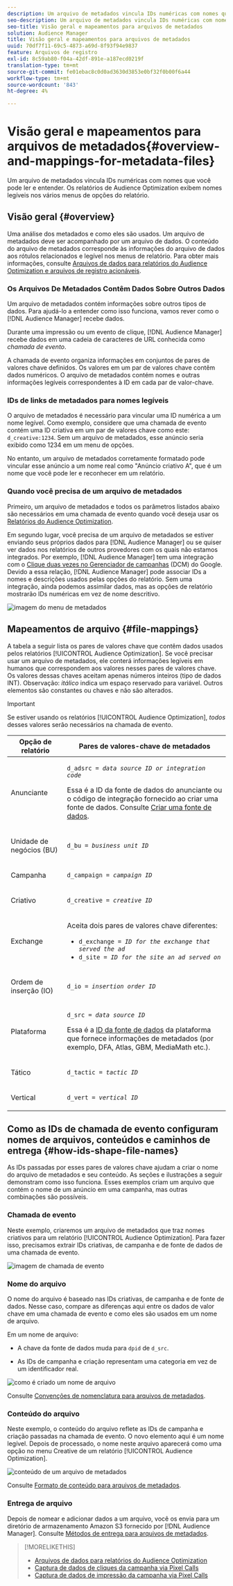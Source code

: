 ```yaml
---
description: Um arquivo de metadados vincula IDs numéricas com nomes que você pode ler e entender. Os relatórios de Audience Optimization exibem nomes legíveis nos vários menus de opções do relatório.
seo-description: Um arquivo de metadados vincula IDs numéricas com nomes que você pode ler e entender. Os relatórios de Audience Optimization exibem nomes legíveis nos vários menus de opções do relatório.
seo-title: Visão geral e mapeamentos para arquivos de metadados
solution: Audience Manager
title: Visão geral e mapeamentos para arquivos de metadados
uuid: 70df7f11-69c5-4873-a69d-8f93f94e9837
feature: Arquivos de registro
exl-id: 8c59ab80-f04a-42df-891e-a187ecd0219f
translation-type: tm+mt
source-git-commit: fe01ebac8c0d0ad3630d3853e0bf32f0b00f6a44
workflow-type: tm+mt
source-wordcount: '843'
ht-degree: 4%

---
```


# Visão geral e mapeamentos para arquivos de metadados{#overview-and-mappings-for-metadata-files}

Um arquivo de metadados vincula IDs numéricas com nomes que você pode ler e entender. Os relatórios de Audience Optimization exibem nomes legíveis nos vários menus de opções do relatório.

## Visão geral {#overview}

Uma análise dos metadados e como eles são usados. Um arquivo de metadados deve ser acompanhado por um arquivo de dados. O conteúdo do arquivo de metadados corresponde às informações do arquivo de dados aos rótulos relacionados e legível nos menus de relatório. Para obter mais informações, consulte [Arquivos de dados para relatórios do Audience Optimization e arquivos de registro acionáveis](../../../reporting/audience-optimization-reports/metadata-files-intro/datafiles-intro.md).

### Os Arquivos De Metadados Contêm Dados Sobre Outros Dados

Um arquivo de metadados contém informações sobre outros tipos de dados. Para ajudá-lo a entender como isso funciona, vamos rever como o [!DNL Audience Manager] recebe dados.

Durante uma impressão ou um evento de clique, [!DNL Audience Manager] recebe dados em uma cadeia de caracteres de URL conhecida como *chamada de evento*.

A chamada de evento organiza informações em conjuntos de pares de valores chave definidos. Os valores em um par de valores chave contêm dados numéricos. O arquivo de metadados contém nomes e outras informações legíveis correspondentes à ID em cada par de valor-chave.

### IDs de links de metadados para nomes legíveis

O arquivo de metadados é necessário para vincular uma ID numérica a um nome legível. Como exemplo, considere que uma chamada de evento contém uma ID criativa em um par de valores chave como este: `d_creative:1234`. Sem um arquivo de metadados, esse anúncio seria exibido como 1234 em um menu de opções.

No entanto, um arquivo de metadados corretamente formatado pode vincular esse anúncio a um nome real como &quot;Anúncio criativo A&quot;, que é um nome que você pode ler e reconhecer em um relatório.

### Quando você precisa de um arquivo de metadados

Primeiro, um arquivo de metadados e todos os parâmetros listados abaixo são necessários em uma chamada de evento quando você deseja usar os [Relatórios do Audience Optimization](../../../reporting/audience-optimization-reports/audience-optimization-reports.md).

Em segundo lugar, você precisa de um arquivo de metadados se estiver enviando seus próprios dados para [!DNL Audience Manager] ou se quiser ver dados nos relatórios de outros provedores com os quais não estamos integrados. Por exemplo, [!DNL Audience Manager] tem uma integração com o [Clique duas vezes no Gerenciador de campanhas](../../../reporting/audience-optimization-reports/aor-advertisers/import-dcm.md) (DCM) do Google. Devido a essa relação, [!DNL Audience Manager] pode associar IDs a nomes e descrições usados pelas opções do relatório. Sem uma integração, ainda podemos assimilar dados, mas as opções de relatório mostrarão IDs numéricas em vez de nome descritivo.

![imagem do menu de metadados](/help/using/reporting/audience-optimization-reports/metadata-files-intro/assets/metadata_menu.png)

## Mapeamentos de arquivo {#file-mappings}

A tabela a seguir lista os pares de valores chave que contêm dados usados pelos relatórios [!UICONTROL Audience Optimization]. Se você precisar usar um arquivo de metadados, ele conterá informações legíveis em humanos que correspondem aos valores nesses pares de valores chave. Os valores dessas chaves aceitam apenas números inteiros (tipo de dados INT). Observação: *itálico* indica um espaço reservado para variável. Outros elementos são constantes ou chaves e não são alterados.

>[!IMPORTANT]
>
>Se estiver usando os relatórios [!UICONTROL Audience Optimization], *todos* desses valores serão necessários na chamada de evento.

<table id="table_B2C8C493080E449CA71C4EF07D9476BD"> 
 <thead> 
  <tr> 
   <th colname="col1" class="entry"> Opção de relatório </th> 
   <th colname="col2" class="entry"> Pares de valores-chave de metadados </th> 
  </tr> 
 </thead>
 <tbody> 
  <tr> 
   <td colname="col1"> <p>Anunciante </p> </td> 
   <td colname="col2"> <p> <code>d_adsrc = <i>data source ID or integration code</i></code> </p> <p>Essa é a ID da fonte de dados do anunciante ou o código de integração fornecido ao criar uma fonte de dados. Consulte <a href="../../../features/manage-datasources.md#create-data-source"> Criar uma fonte de dados</a>. </p> </td> 
  </tr> 
  <tr> 
   <td colname="col1"> <p>Unidade de negócios (BU) </p> </td> 
   <td colname="col2"> <p> <code>d_bu = <i>business unit ID</i></code> </p> </td> 
  </tr> 
  <tr> 
   <td colname="col1"> <p>Campanha </p> </td> 
   <td colname="col2"> <p> <code>d_campaign = <i>campaign ID</i></code> </p> </td> 
  </tr> 
  <tr> 
   <td colname="col1"> <p>Criativo </p> </td> 
   <td colname="col2"> <p> <code>d_creative = <i>creative ID</i></code> </p> </td> 
  </tr> 
  <tr> 
   <td colname="col1"> <p>Exchange </p> </td> 
   <td colname="col2"> <p>Aceita dois pares de valores chave diferentes: </p> 
    <ul id="ul_3B3B751A8A134096B0912E81A0983B9D"> 
     <li id="li_57BAC45A7B274AB695945E174A4D8A35"> <code>d_exchange = <i>ID for the exchange that served the ad</i></code> </li> 
     <li id="li_CCDF00DE59D3451C8EF590DD3E1A806D"> <code>d_site = <i>ID for the site an ad served on</i></code> </li> 
    </ul> </td> 
  </tr> 
  <tr> 
   <td colname="col1"> <p>Ordem de inserção (IO) </p> </td> 
   <td colname="col2"> <p> <code>d_io = <i>insertion order ID</i></code> </p> </td> 
  </tr> 
  <tr> 
   <td colname="col1"> <p>Plataforma </p> </td> 
   <td colname="col2"> <p> <code>d_src = <i>data source ID</i></code> </p> <p>Essa é a <a href="../../../features/datasources-list-and-settings.md#data-sources-list-and-settings"> ID da fonte de dados</a> da plataforma que fornece informações de metadados (por exemplo, DFA, Atlas, GBM, MediaMath etc.). </p> </td> 
  </tr> 
  <tr> 
   <td colname="col1"> <p>Tático </p> </td> 
   <td colname="col2"> <p> <code>d_tactic = <i>tactic ID</i></code> </p> </td> 
  </tr> 
  <tr> 
   <td colname="col1"> <p>Vertical </p> </td> 
   <td colname="col2"> <p> <code>d_vert = <i>vertical ID</i></code> </p> </td> 
  </tr> 
 </tbody> 
</table>

## Como as IDs de chamada de evento configuram nomes de arquivos, conteúdos e caminhos de entrega {#how-ids-shape-file-names}

As IDs passadas por esses pares de valores chave ajudam a criar o nome do arquivo de metadados e seu conteúdo. As seções e ilustrações a seguir demonstram como isso funciona. Esses exemplos criam um arquivo que contém o nome de um anúncio em uma campanha, mas outras combinações são possíveis.

### Chamada de evento

Neste exemplo, criaremos um arquivo de metadados que traz nomes criativos para um relatório [!UICONTROL Audience Optimization]. Para fazer isso, precisamos extrair IDs criativas, de campanha e de fonte de dados de uma chamada de evento.

![imagem de chamada de evento](/help/using/reporting/audience-optimization-reports/metadata-files-intro/assets/metadata_file_event.png)

### Nome do arquivo

O nome do arquivo é baseado nas IDs criativas, de campanha e de fonte de dados. Nesse caso, compare as diferenças aqui entre os dados de valor chave em uma chamada de evento e como eles são usados em um nome de arquivo.

Em um nome de arquivo:

* A chave da fonte de dados muda para `dpid` de `d_src`.

* As IDs de campanha e criação representam uma categoria em vez de um identificador real.

![como é criado um nome de arquivo](/help/using/reporting/audience-optimization-reports/metadata-files-intro/assets/metadata_file_name.png)

Consulte [Convenções de nomenclatura para arquivos de metadados](../../../reporting/audience-optimization-reports/metadata-files-intro/metadata-file-names.md).

### Conteúdo do arquivo

Neste exemplo, o conteúdo do arquivo reflete as IDs de campanha e criação passadas na chamada de evento. O novo elemento aqui é um nome legível. Depois de processado, o nome neste arquivo aparecerá como uma opção no menu Creative de um relatório [!UICONTROL Audience Optimization].

![conteúdo de um arquivo de metadados](/help/using/reporting/audience-optimization-reports/metadata-files-intro/assets/metadata_file_contents.png)

Consulte [Formato de conteúdo para arquivos de metadados](../../../reporting/audience-optimization-reports/metadata-files-intro/metadata-file-contents.md).

### Entrega de arquivo

Depois de nomear e adicionar dados a um arquivo, você os envia para um diretório de armazenamento Amazon S3 fornecido por [!DNL Audience Manager]. Consulte [Métodos de entrega para arquivos de metadados](../../../reporting/audience-optimization-reports/metadata-files-intro/metadata-delivery-methods.md).

>[!MORELIKETHIS]
>
>* [Arquivos de dados para relatórios do Audience Optimization](../../../reporting/audience-optimization-reports/metadata-files-intro/datafiles-intro.md)
>* [Captura de dados de cliques da campanha via Pixel Calls](../../../integration/media-data-integration/click-data-pixels.md)
>* [Captura de dados de impressão da campanha via Pixel Calls](../../../integration/media-data-integration/impression-data-pixels.md)

